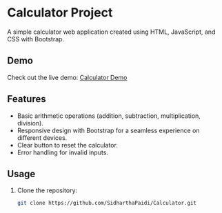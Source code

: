 # Calculator Project

A simple calculator web application created using HTML, JavaScript, and CSS with Bootstrap.


## Demo

Check out the live demo: [Calculator Demo](https://SidharthaPaidi.github.io/Calculator/)


## Features

- Basic arithmetic operations (addition, subtraction, multiplication, division).
- Responsive design with Bootstrap for a seamless experience on different devices.
- Clear button to reset the calculator.
- Error handling for invalid inputs.

## Usage

1. Clone the repository:

   ```bash
   git clone https://github.com/SidharthaPaidi/Calculator.git

